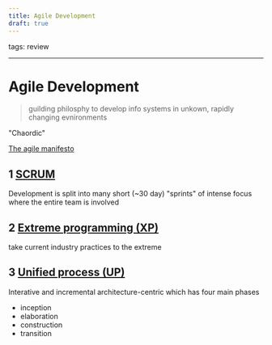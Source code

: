 ```yaml
---
title: Agile Development
draft: true
---
```

tags: review

---
# Agile Development
> guilding philosphy to develop info systems in unkown, rapidly changing evnironments

"Chaordic"

[The agile manifesto](https://www.agilealliance.org/agile101/the-agile-manifesto)

## 1 [SCRUM](out/notes/scrum.md)
Development is split into many short (~30 day) "sprints" of intense focus where the entire team is involved

## 2 [Extreme programming (XP)](out/notes/extreme-programming-xp.md)
take current industry practices to the extreme

## 3 [Unified process (UP)](out/notes/unified-process-up.md)
Interative and incremental  architecture-centric which has four main phases
- inception
- elaboration
- construction
- transition